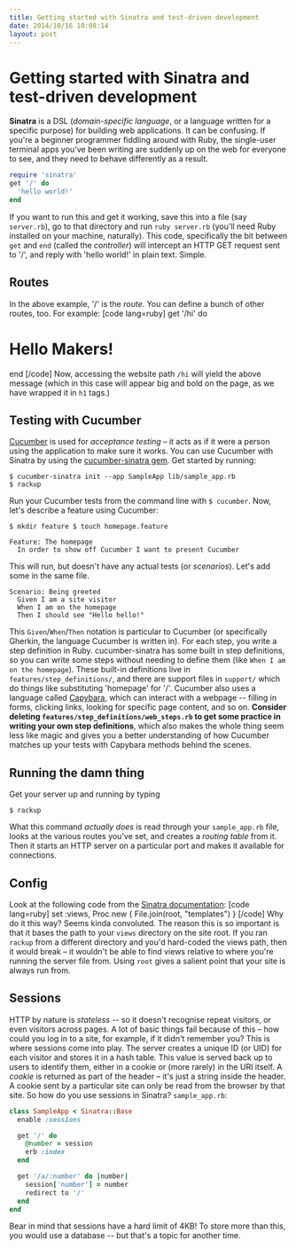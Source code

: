 ```yaml
---
title: Getting started with Sinatra and test-driven development
date: 2014/10/16 10:08:14
layout: post
---
```

# Getting started with Sinatra and test-driven development

**Sinatra** is a DSL (_domain-specific language_, or a language written for a specific purpose) for building web applications. It can be confusing. If you're a beginner programmer fiddling around with Ruby, the single-user terminal apps you've been writing are suddenly up on the web for everyone to see, and they need to behave differently as a result.

```ruby
require 'sinatra'
get '/' do
  'hello world!'
end
```

If you want to run this and get it working, save this into a file (say `server.rb`), go to that directory and run `ruby server.rb` (you'll need Ruby installed on your machine, naturally). This code, specifically the bit between `get` and `end` (called the _controller_) will intercept an HTTP GET request sent to '/', and reply with 'hello world!' in plain text. Simple.

## Routes

In the above example, '/' is the _route_. You can define a bunch of other routes, too. For example: [code lang=ruby] get '/hi' do <h1>Hello Makers!</h1> end [/code] Now, accessing the website path `/hi` will yield the above message (which in this case will appear big and bold on the page, as we have wrapped it in `h1` tags.)

## Testing with Cucumber

[Cucumber](http://cukes.info) is used for _acceptance testing_ – it acts as if it were a person using the application to make sure it works. You can use Cucumber with Sinatra by using the [cucumber-sinatra gem](https://github.com/bernd/cucumber-sinatra). Get started by running:

```
$ cucumber-sinatra init --app SampleApp lib/sample_app.rb
$ rackup
```

Run your Cucumber tests from the command line with `$ cucumber`. Now, let's describe a feature using Cucumber:

```
$ mkdir feature $ touch homepage.feature
```

```
Feature: The homepage
  In order to show off Cucumber I want to present Cucumber
```

This will run, but doesn't have any actual tests (or _scenarios_). Let's add some in the same file.

```
Scenario: Being greeted
  Given I am a site visitor
  When I am on the homepage
  Then I should see "Hello hello!"
```

This `Given`/`When`/`Then` notation is particular to Cucumber (or specifically Gherkin, the language Cucumber is written in). For each step, you write a step definition in Ruby. cucumber-sinatra has some built in step definitions, so you can write some steps without needing to define them (like `When I am on the homepage`). These built-in definitions live in `features/step_definitions/`, and there are support files in `support/` which do things like substituting 'homepage' for '/'. Cucumber also uses a language called [Capybara](https://github.com/jnicklas/capybara), which can interact with a webpage -- filling in forms, clicking links, looking for specific page content, and so on. **Consider deleting `features/step_definitions/web_steps.rb` to get some practice in writing your own step definitions**, which also makes the whole thing seem less like magic and gives you a better understanding of how Cucumber matches up your tests with Capybara methods behind the scenes.

## Running the damn thing

Get your server up and running by typing

```
$ rackup
```

What this command _actually does_ is read through your `sample_app.rb` file, looks at the various routes you've set, and creates a _routing table_ from it. Then it starts an HTTP server on a particular port and makes it available for connections.

## Config

Look at the following code from the [Sinatra documentation](http://www.sinatrarb.com/configuration.html): [code lang=ruby] set :views, Proc.new { File.join(root, "templates") } [/code] Why do it this way? Seems kinda convoluted. The reason this is so important is that it bases the path to your `views` directory on the site root. If you ran `rackup` from a different directory and you'd hard-coded the views path, then it would break – it wouldn't be able to find views relative to where you're running the server file from. Using `root` gives a salient point that your site is always run from.

## Sessions

HTTP by nature is _stateless_ -- so it doesn't recognise repeat visitors, or even visitors across pages. A lot of basic things fail because of this – how could you log in to a site, for example, if it didn't remember you? This is where sessions come into play. The server creates a unique ID (or UID) for each visitor and stores it in a hash table. This value is served back up to users to identify them, either in a cookie or (more rarely) in the URI itself. A _cookie_ is returned as part of the header – it's just a string inside the header. A cookie sent by a particular site can only be read from the browser by that site. So how do you use sessions in Sinatra? `sample_app.rb`:

```ruby
class SampleApp < Sinatra::Base
  enable :sessions

  get '/' do
    @number = session
    erb :index
  end

  get '/a/:number' do |number|
    session['number'] = number
    redirect to '/'
  end
end
```

Bear in mind that sessions have a hard limit of 4KB! To store more than this, you would use a database -- but that's a topic for another time.
